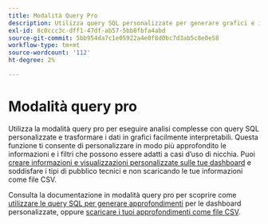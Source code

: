 ```yaml
---
title: Modalità Query Pro
description: Utilizza query SQL personalizzate per generare grafici e informazioni approfondite per le dashboard personalizzate.
exl-id: 8c0ccc3c-dff1-47df-ab57-5bb8fbfa4abd
source-git-commit: 5bb954da7c1e05922a4e0f8d0bc7d3ab5c8e0e58
workflow-type: tm+mt
source-wordcount: '112'
ht-degree: 2%

---
```


# Modalità query pro

Utilizza la modalità query pro per eseguire analisi complesse con query SQL personalizzate e trasformare i dati in grafici facilmente interpretabili. Questa funzione ti consente di personalizzare in modo più approfondito le informazioni e i filtri che possono essere adatti a casi d’uso di nicchia. Puoi [creare informazioni e visualizzazioni personalizzate sulle tue dashboard](../../../dashboards/data-distiller/customizable-insights/overview.md) e soddisfare i tipi di pubblico tecnici e non scaricando le tue informazioni come file CSV.

Consulta la documentazione in modalità query pro per scoprire come [utilizzare le query SQL per generare approfondimenti](../../../dashboards/data-distiller/customizable-insights/query-pro-mode.md) per le dashboard personalizzate, oppure [scaricare i tuoi approfondimenti come file CSV](../../../dashboards/data-distiller/customizable-insights/view-more.md#download-csv).
